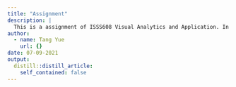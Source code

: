 ```yaml
---
title: "Assignment"
description: |
  This is a assignment of ISSS608 Visual Analytics and Application. In this assignment, we would like to explor VAST Challenge 2021 and take challenge 3 as task to solve 4 questions involved.
author:
  - name: Tang Yue
    url: {}
date: 07-09-2021
output:
  distill::distill_article:
    self_contained: false
---
```








```{.r .distill-force-highlighting-css}
```
